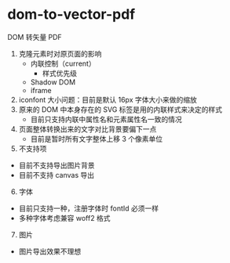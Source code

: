 # dom-to-vector-pdf

DOM 转矢量 PDF

1. 克隆元素时对原页面的影响
   - 内联控制（current）
     - 样式优先级
   - Shadow DOM
   - iframe
2. iconfont 大小问题：目前是默认 16px 字体大小来做的缩放
3. 原来的 DOM 中本身存在的 SVG 标签是用的内联样式来决定的样式
   - 目前只支持内联中属性名和元素属性名一致的情况
4. 页面整体转换出来的文字对比背景要偏下一点
   - 目前是暂时所有文字整体上移 3 个像素单位
5. 不支持项

- 目前不支持导出图片背景
- 目前不支持 canvas 导出

6. 字体

- 目前只支持一种，注册字体时 fontId 必须一样
- 多种字体考虑兼容 woff2 格式

7. 图片

- 图片导出效果不理想
